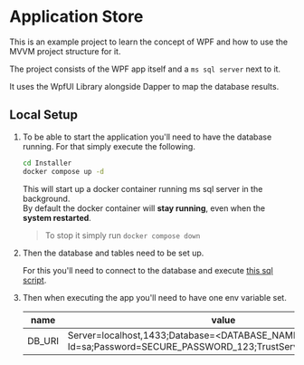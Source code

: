 # Application Store

This is an example project to learn the concept of WPF and how to use the MVVM project structure for it.

The project consists of the WPF app itself and a `ms sql server` next to it.

It uses the WpfUI Library alongside Dapper to map the database results.


## Local Setup

1. To be able to start the application you'll need to have the database running. For that simply execute the following.
   ```bash
   cd Installer
   docker compose up -d
   ```
    This will start up a docker container running ms sql server in the background.<br> 
    By default the docker container will **stay running**, even when the **system restarted**. 
    
    > To stop it simply run ``docker compose down``
   
2. Then the database and tables need to be set up.

   For this you'll need to connect to the database and execute [this sql script](./Installer/create_database.sql).

3. Then when executing the app you'll need to have one env variable set.
   
   | name   | value                                                                                                               |
   |--------|---------------------------------------------------------------------------------------------------------------------|
   | DB_URI | Server=localhost,1433;Database=<DATABASE_NAME>;User Id=sa;Password=SECURE_PASSWORD_123;TrustServerCertificate=True; |
